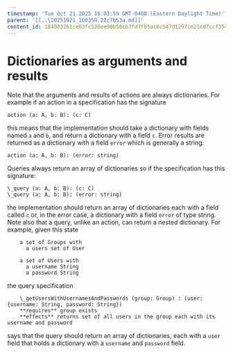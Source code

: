 ```yaml
---
timestamp: 'Tue Oct 21 2025 16:03:59 GMT-0400 (Eastern Daylight Time)'
parent: '[[..\20251021_160359.22c7b53a.md]]'
content_id: 184883161ce03fc526ee90b58cb7fd7fb5ac6c547d1297ce21cd7ccf354e8b6f
---
```


# Dictionaries as arguments and results

Note that the arguments and results of actions are always dictionaries. For example if an action in a specification has the signature

```
action (a: A, b: B): (c: C)
```

this means that the implementation should take a dictionary with fields named `a` and `b`, and return a dictionary with a field `c`. Error results are returned as a dictionary with a field `error` which is generally a string:

```
action (a: A, b: B): (error: string)
```

Queries always return an array of dictionaries so if the specification has this signature:

```
\_query (a: A, b: B): (c: C)
\_query (a: A, b: B): (error: string)
```

the implementation should return an array of dictionaries each with a field called `c` or, in the error case, a dictionary with a field `error` of type string. Note also that a query, unlike an action, can return a nested dictionary. For example, given this state

```
	a set of Groups with
	  a users set of User

	a set of Users with
	  a username String
	  a password String
```

the query specification

```
	\_getUsersWithUsernamesAndPasswords (group: Group) : (user: {username: String, password: String})
    **requires** group exists
    **effects** returns set of all users in the group each with its username and password
```

says that the query should return an array of dictionaries, each with a `user` field that holds a dictionary with a `username` and `password` field.
